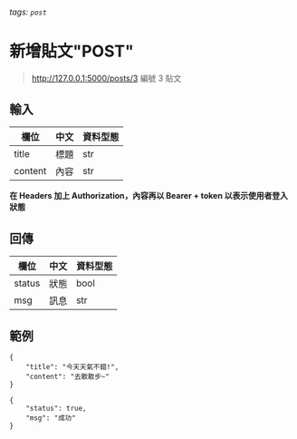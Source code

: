 ###### tags: `post`


# 新增貼文"POST"

> http://127.0.0.1:5000/posts/3
編號 3 貼文

## 輸入
| 欄位    | 中文 | 資料型態 |
| ------- | ---- | -------- |
| title   | 標題 | str      |
| content | 內容 | str      |

**在 Headers 加上 Authorization，內容再以 Bearer + token 以表示使用者登入狀態**


## 回傳
| 欄位   | 中文 | 資料型態 |
| ------ | ---- | -------- |
| status | 狀態 | bool     |
| msg    | 訊息 | str      |


## 範例

```json=
{
    "title": "今天天氣不錯!",
    "content": "去散散步~"
}
```

```json=
{
    "status": true,
    "msg": "成功"
}
```
